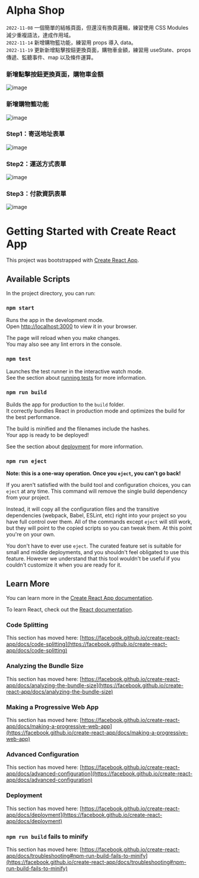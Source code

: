 # Alpha Shop

`2022-11-08` 一個簡單的結帳頁面，但還沒有換頁邏輯，練習使用 CSS Modules 減少重複語法，達成作用域。  
`2022-11-14` 新增購物籃功能，練習用 props 導入 data。  
`2022-11-19` 更新新增點擊按鈕更換頁面，購物車金額，練習用 useState、props 傳遞、監聽事件、map 以及條件運算。

### 新增點擊按鈕更換頁面，購物車金額

![image](https://github.com/chuchushooes/alpha_shop/blob/main/src/components/assets/githubImg/Step&CartRender.png)

### 新增購物籃功能

![image](https://github.com/chuchushooes/alpha_shop/blob/main/src/components/assets/githubImg/Cart-mewo.png)

### Step1：寄送地址表單

![image](https://github.com/chuchushooes/alpha_shop/blob/main/src/components/assets/githubImg/Address.png)

### Step2：運送方式表單

![image](https://github.com/chuchushooes/alpha_shop/blob/main/src/components/assets/githubImg/shipping.png)

### Step3：付款資訊表單

![image](https://github.com/chuchushooes/alpha_shop/blob/main/src/components/assets/githubImg/CreditCard.png)

# Getting Started with Create React App

This project was bootstrapped with [Create React App](https://github.com/facebook/create-react-app).

## Available Scripts

In the project directory, you can run:

### `npm start`

Runs the app in the development mode.\
Open [http://localhost:3000](http://localhost:3000) to view it in your browser.

The page will reload when you make changes.\
You may also see any lint errors in the console.

### `npm test`

Launches the test runner in the interactive watch mode.\
See the section about [running tests](https://facebook.github.io/create-react-app/docs/running-tests) for more information.

### `npm run build`

Builds the app for production to the `build` folder.\
It correctly bundles React in production mode and optimizes the build for the best performance.

The build is minified and the filenames include the hashes.\
Your app is ready to be deployed!

See the section about [deployment](https://facebook.github.io/create-react-app/docs/deployment) for more information.

### `npm run eject`

**Note: this is a one-way operation. Once you `eject`, you can't go back!**

If you aren't satisfied with the build tool and configuration choices, you can `eject` at any time. This command will remove the single build dependency from your project.

Instead, it will copy all the configuration files and the transitive dependencies (webpack, Babel, ESLint, etc) right into your project so you have full control over them. All of the commands except `eject` will still work, but they will point to the copied scripts so you can tweak them. At this point you're on your own.

You don't have to ever use `eject`. The curated feature set is suitable for small and middle deployments, and you shouldn't feel obligated to use this feature. However we understand that this tool wouldn't be useful if you couldn't customize it when you are ready for it.

## Learn More

You can learn more in the [Create React App documentation](https://facebook.github.io/create-react-app/docs/getting-started).

To learn React, check out the [React documentation](https://reactjs.org/).

### Code Splitting

This section has moved here: [https://facebook.github.io/create-react-app/docs/code-splitting](https://facebook.github.io/create-react-app/docs/code-splitting)

### Analyzing the Bundle Size

This section has moved here: [https://facebook.github.io/create-react-app/docs/analyzing-the-bundle-size](https://facebook.github.io/create-react-app/docs/analyzing-the-bundle-size)

### Making a Progressive Web App

This section has moved here: [https://facebook.github.io/create-react-app/docs/making-a-progressive-web-app](https://facebook.github.io/create-react-app/docs/making-a-progressive-web-app)

### Advanced Configuration

This section has moved here: [https://facebook.github.io/create-react-app/docs/advanced-configuration](https://facebook.github.io/create-react-app/docs/advanced-configuration)

### Deployment

This section has moved here: [https://facebook.github.io/create-react-app/docs/deployment](https://facebook.github.io/create-react-app/docs/deployment)

### `npm run build` fails to minify

This section has moved here: [https://facebook.github.io/create-react-app/docs/troubleshooting#npm-run-build-fails-to-minify](https://facebook.github.io/create-react-app/docs/troubleshooting#npm-run-build-fails-to-minify)
